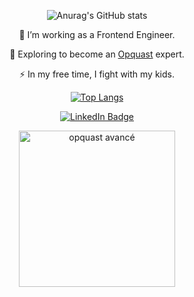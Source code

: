 <!--
**Ichtuus/Ichtuus** is a ✨ _special_ ✨ repository because its `README.md` (this file) appears on your GitHub profile.
- 🔭 I’m currently working on ...
- 🌱 I’m currently learning ...
- 👯 I’m looking to collaborate on ...
- 🤔 I’m looking for help with ...
- 💬 Ask me about ...
- 📫 How to reach me: ...
- 😄 Pronouns: ...
- ⚡ Fun fact: ...
-->

<div align="center">
  
  ![Anurag's GitHub stats](https://github-readme-stats.vercel.app/api?username=Ichtuus&show_icons=true&theme=tokyonight)
    
  :telescope: I’m working as a Frontend Engineer.

  :seedling: Exploring to become an [Opquast]([url](https://www.opquast.com/certification/)) expert.

  :zap: In my free time, I fight with my kids.
    
  [![Top Langs](https://github-readme-stats.vercel.app/api/top-langs/?username=Ichtuus&layout=compact&theme=tokyonight)](https://github.com/anuraghazra/github-readme-stats)

  <a href="https://www.linkedin.com/in/nicolas-d-5b6708162">
    <img src="https://img.shields.io/badge/LinkedIn-blue?style=for-the-badge&logo=linkedin&logoColor=white" alt="LinkedIn Badge"/>
  </a>
  <p>
    <a href="https://www.opquast.com/certification/scores"/>
      <img src="https://res.cloudinary.com/opquast/image/upload/w_150/v1/badges/MQW-V4-2020/fr/SVG/badge_avance.svg" height="250" width="250" alt="opquast avancé"/>
    </a>
  </p>
</div>
